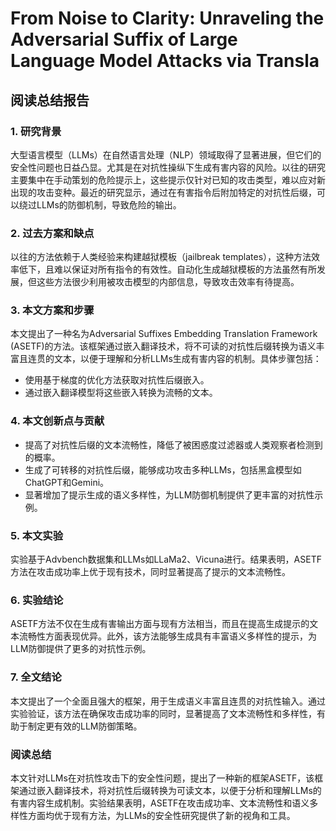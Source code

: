 # From Noise to Clarity: Unraveling the Adversarial Suffix of Large Language Model Attacks via Transla

## 阅读总结报告

### 1. 研究背景

大型语言模型（LLMs）在自然语言处理（NLP）领域取得了显著进展，但它们的安全性问题也日益凸显。尤其是在对抗性操纵下生成有害内容的风险。以往的研究主要集中在手动策划的危险提示上，这些提示仅针对已知的攻击类型，难以应对新出现的攻击变种。最近的研究显示，通过在有害指令后附加特定的对抗性后缀，可以绕过LLMs的防御机制，导致危险的输出。

### 2. 过去方案和缺点

以往的方法依赖于人类经验来构建越狱模板（jailbreak templates），这种方法效率低下，且难以保证对所有指令的有效性。自动化生成越狱模板的方法虽然有所发展，但这些方法很少利用被攻击模型的内部信息，导致攻击效率有待提高。

### 3. 本文方案和步骤

本文提出了一种名为Adversarial Suffixes Embedding Translation Framework (ASETF)的方法。该框架通过嵌入翻译技术，将不可读的对抗性后缀转换为语义丰富且连贯的文本，以便于理解和分析LLMs生成有害内容的机制。具体步骤包括：

* 使用基于梯度的优化方法获取对抗性后缀嵌入。
* 通过嵌入翻译模型将这些嵌入转换为流畅的文本。

### 4. 本文创新点与贡献

* 提高了对抗性后缀的文本流畅性，降低了被困惑度过滤器或人类观察者检测到的概率。
* 生成了可转移的对抗性后缀，能够成功攻击多种LLMs，包括黑盒模型如ChatGPT和Gemini。
* 显著增加了提示生成的语义多样性，为LLM防御机制提供了更丰富的对抗性示例。

### 5. 本文实验

实验基于Advbench数据集和LLMs如LLaMa2、Vicuna进行。结果表明，ASETF方法在攻击成功率上优于现有技术，同时显著提高了提示的文本流畅性。

### 6. 实验结论

ASETF方法不仅在生成有害输出方面与现有方法相当，而且在提高生成提示的文本流畅性方面表现优异。此外，该方法能够生成具有丰富语义多样性的提示，为LLM防御提供了更多的对抗性示例。

### 7. 全文结论

本文提出了一个全面且强大的框架，用于生成语义丰富且连贯的对抗性输入。通过实验验证，该方法在确保攻击成功率的同时，显著提高了文本流畅性和多样性，有助于制定更有效的LLM防御策略。

### 阅读总结

本文针对LLMs在对抗性攻击下的安全性问题，提出了一种新的框架ASETF，该框架通过嵌入翻译技术，将对抗性后缀转换为可读文本，以便于分析和理解LLMs的有害内容生成机制。实验结果表明，ASETF在攻击成功率、文本流畅性和语义多样性方面均优于现有方法，为LLMs的安全性研究提供了新的视角和工具。
